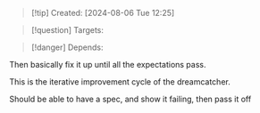 
>[!tip] Created: [2024-08-06 Tue 12:25]

>[!question] Targets: 

>[!danger] Depends: 

Then basically fix it up until all the expectations pass.

This is the iterative improvement cycle of the dreamcatcher.

Should be able to have a spec, and show it failing, then pass it off 